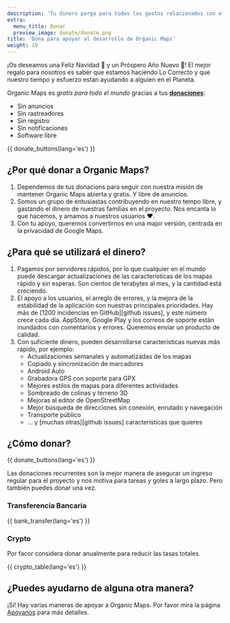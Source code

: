 ```yaml
---
description: 'Tu dinero parga para todos los gastos relacionados con el proyecto y nos motiva a mejorar Organic Maps.'
extra:
  menu_title: Donar
  preview_image: donate/donate.png
title: 'Dona para apoyar al desarrollo de Organic Maps'
weight: 10
---
```


¡Os deseamos una Feliz Navidad 🎅 y un Próspero Año Nuevo 🎄! El mejor regalo
para nosotros es saber que estamos haciendo Lo Correcto y que nuestro tiempo
y esfuerzo están ayudando a alguien en el Planeta.

Organic Maps es _gratis para todo el mundo_ gracias a tus
**[donaciones][stripe]**:

- Sin anuncios
- Sin rastreadores
- Sin registro
- Sin notificaciones
- Software libre

{{ donate_buttons(lang='es') }}

## ¿Por qué donar a Organic Maps?

1. Dependemos de tus donacions para seguir con nuestra misión de mantener
   Organic Maps abierta y gratis.  Y libre de anuncios.
2. Somos un grupo de entusiastas contribuyendo en nuestro tempo libre, y
   gastando el dinero de nuestras familias en el proyecto.  Nos encanta lo
   que hacemos, y amamos a nuestros usuarios ❤️.
3. Con tu apoyo, queremos convertirnos en una major versión, centrada en la
   privacidad de Google Maps.

## ¿Para qué se utilizará el dinero?

1. Pagamos por servidores rápidos, por lo que cualquier en el mundo puede
   descargar actualizaciones de las características de los mapas rápido y
   sin esperas.  Son cientos de terabytes al mes, y la cantidad está
   creciendo.
2. El apoyo a los usuarios, el arreglo de errores, y la mejora de la
   estabilidad de la aplicación son nuestras principales prioridades.  Hay
   más de [1200 incidencias en GitHub][github issues], y este número crece
   cada día.  AppStore, Google Play y los correos de soporte están inundados
   con comentarios y errores. Queremos enviar un producto de calidad.
3. Con suficiente dinero, pueden desarrollarse características nuevas más
   rápido, por ejemplo:
   - Actualizaciones semanales y automatizadas de los mapas
   - Copiado y sincronización de marcadores
   - Android Auto
   - Grabadora GPS con soporte para GPX
   - Mejores estilos de mapas para diferentes actividades
   - Sombreado de colinas y terreno 3D
   - Mejoras al editor de OpenStreetMap
   - Mejor búsqueda de direcciones sin conexión, enrutado y navegación
   - Transporte público
   - ... y [muchas otras][github issues] características que quieres

## ¿Cómo donar?

{{ donate_buttons(lang='es') }}

Las donaciones recurrentes son la mejor manera de asegurar un ingreso
regular para el proyecto y nos motiva para tareas y goles a largo
plazo. Pero también puedes donar una vez.

### Transferencia Bancaria

{{ bank_transfer(lang='es') }}

### Crypto

Por facor considera donar anualmente para reducir las tasas totales.

{{ crypto_table(lang='es') }}

## ¿Puedes ayudarno de alguna otra manera?

¡Sí! Hay varias maneras de apoyar a Organic Maps. Por favor mira la página
[Apóyanos](@/support-us/index.md) para más detalles.

[stripe]: https://donate.organicmaps.app/ "Donar vía Stripe"
[githu isssues]: https://github.com/organicmaps/organicmaps/issues "GitHub Issues"
